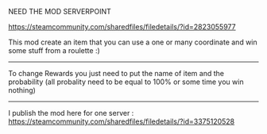NEED THE MOD SERVERPOINT 

https://steamcommunity.com/sharedfiles/filedetails/?id=2823055977

This mod create an item that you can use a one or many coordinate and win some stuff from a roulette :)

----------------------
To change Rewards you just need to put the name of item and the probability (all probality need to be equal to 100% or some time you win nothing)

----------------------

I publish the mod here for one server :
https://steamcommunity.com/sharedfiles/filedetails/?id=3375120528
